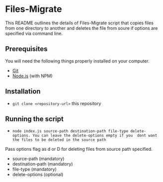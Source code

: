 # Files-Migrate

This README outlines the details of Files-Migrate script that copies files from one directory to another and deletes the file
from soure if options are specified via command line.

## Prerequisites

You will need the following things properly installed on your computer.

* [Git](http://git-scm.com/)
* [Node.js](http://nodejs.org/) (with NPM)

## Installation

* `git clone <repository-url>` this repository

## Running the script

* `node index.js source-path destination-path file-type delete-options. You can leave the delete-options empty if you 
dont want the files to be deleted in the source path`

Pass options flag as d or D for deleting files from source path specified.
* source-path (mandatory)
* destination-path (mandatory)
* file-type (mandatory)
* delete-options (optional)
